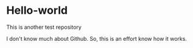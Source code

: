 # Hello-world
This is another test repository


I don't know much about Github. 
So, this is an effort know how it works.

